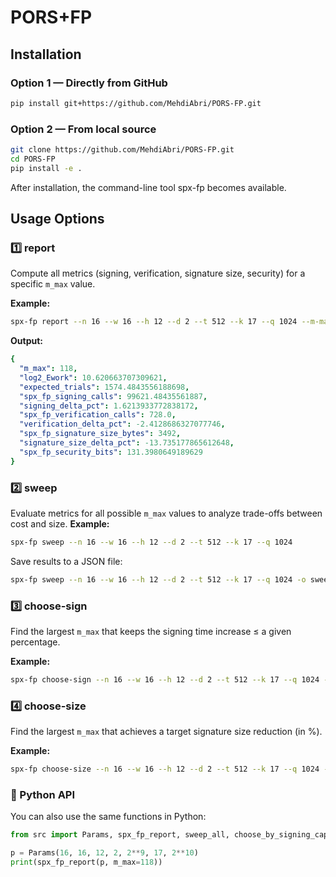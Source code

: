 # PORS+FP



## Installation

###  Option 1 — Directly from GitHub 

```bash
pip install git+https://github.com/MehdiAbri/PORS-FP.git
```
### Option 2 — From local source
```bash
git clone https://github.com/MehdiAbri/PORS-FP.git
cd PORS-FP
pip install -e .
```
After installation, the command-line tool spx-fp becomes available.



## Usage Options
### 1️⃣ report
Compute all metrics (signing, verification, signature size, security) for a specific `m_max` value.

**Example:**
```bash
spx-fp report --n 16 --w 16 --h 12 --d 2 --t 512 --k 17 --q 1024 --m-max 118
```
**Output:**
```yaml
{
  "m_max": 118,
  "log2_Ework": 10.620663707309621,
  "expected_trials": 1574.4843556188698,
  "spx_fp_signing_calls": 99621.48435561887,
  "signing_delta_pct": 1.6213933772838172,
  "spx_fp_verification_calls": 728.0,
  "verification_delta_pct": -2.4128686327077746,
  "spx_fp_signature_size_bytes": 3492,
  "signature_size_delta_pct": -13.735177865612648,
  "spx_fp_security_bits": 131.3980649189629
}
```

### 2️⃣ sweep
Evaluate metrics for all possible `m_max` values to analyze trade-offs between cost and size.
**Example:**
```bash
spx-fp sweep --n 16 --w 16 --h 12 --d 2 --t 512 --k 17 --q 1024
```
Save results to a JSON file:
```bash
spx-fp sweep --n 16 --w 16 --h 12 --d 2 --t 512 --k 17 --q 1024 -o sweep.json
```


### 3️⃣ choose-sign
Find the largest `m_max` that keeps the signing time increase ≤ a given percentage.

**Example:**
```bash
spx-fp choose-sign --n 16 --w 16 --h 12 --d 2 --t 512 --k 17 --q 1024 --cap 2.5
```

### 4️⃣ choose-size
Find the largest `m_max` that achieves a target signature size reduction (in %).

**Example:**
```bash
spx-fp choose-size --n 16 --w 16 --h 12 --d 2 --t 512 --k 17 --q 1024 --target 13.6
```

### 🧪 Python API
You can also use the same functions in Python:
```python
from src import Params, spx_fp_report, sweep_all, choose_by_signing_cap, choose_by_size_target

p = Params(16, 16, 12, 2, 2**9, 17, 2**10)
print(spx_fp_report(p, m_max=118))

```

